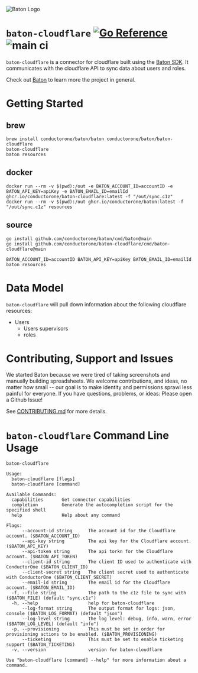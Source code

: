 ![Baton Logo](./docs/images/baton-logo.png)

# `baton-cloudflare` [![Go Reference](https://pkg.go.dev/badge/github.com/conductorone/baton-cloudflare.svg)](https://pkg.go.dev/github.com/conductorone/baton-cloudflare) ![main ci](https://github.com/conductorone/baton-cloudflare/actions/workflows/main.yaml/badge.svg)

`baton-cloudflare` is a connector for cloudflare built using the [Baton SDK](https://github.com/conductorone/baton-sdk). It communicates with the cloudflare API to sync data about users and roles.

Check out [Baton](https://github.com/conductorone/baton) to learn more the project in general.

# Getting Started

## brew

```
brew install conductorone/baton/baton conductorone/baton/baton-cloudflare
baton-cloudflare
baton resources
```

## docker

```
docker run --rm -v $(pwd):/out -e BATON_ACCOUNT_ID=accountID -e BATON_API_KEY=apiKey -e BATON_EMAIL_ID=emailId ghcr.io/conductorone/baton-cloudflare:latest -f "/out/sync.c1z"
docker run --rm -v $(pwd):/out ghcr.io/conductorone/baton:latest -f "/out/sync.c1z" resources
```

## source

```
go install github.com/conductorone/baton/cmd/baton@main
go install github.com/conductorone/baton-cloudflare/cmd/baton-cloudflare@main

BATON_ACCOUNT_ID=accountID BATON_API_KEY=apiKey BATON_EMAIL_ID=emailId
baton resources
```

# Data Model

`baton-cloudflare` will pull down information about the following cloudflare resources:
- Users
  - Users supervisors
  - roles

# Contributing, Support and Issues

We started Baton because we were tired of taking screenshots and manually building spreadsheets. We welcome contributions, and ideas, no matter how small -- our goal is to make identity and permissions sprawl less painful for everyone. If you have questions, problems, or ideas: Please open a Github Issue!

See [CONTRIBUTING.md](https://github.com/ConductorOne/baton/blob/main/CONTRIBUTING.md) for more details.

# `baton-cloudflare` Command Line Usage

```
baton-cloudflare

Usage:
  baton-cloudflare [flags]
  baton-cloudflare [command]

Available Commands:
  capabilities       Get connector capabilities
  completion         Generate the autocompletion script for the specified shell
  help               Help about any command

Flags:
      --account-id string      The account id for the Cloudflare account. ($BATON_ACCOUNT_ID)
      --api-key string         The api key for the Cloudflare account. ($BATON_API_KEY)
      --api-token string       The api torkn for the Cloudflare account. ($BATON_API_TOKEN)
      --client-id string       The client ID used to authenticate with ConductorOne ($BATON_CLIENT_ID)
      --client-secret string   The client secret used to authenticate with ConductorOne ($BATON_CLIENT_SECRET)
      --email-id string        The email id for the Cloudflare account. ($BATON_EMAIL_ID)
  -f, --file string            The path to the c1z file to sync with ($BATON_FILE) (default "sync.c1z")
  -h, --help                   help for baton-cloudflare
      --log-format string      The output format for logs: json, console ($BATON_LOG_FORMAT) (default "json")
      --log-level string       The log level: debug, info, warn, error ($BATON_LOG_LEVEL) (default "info")
  -p, --provisioning           This must be set in order for provisioning actions to be enabled. ($BATON_PROVISIONING)
      --ticketing              This must be set to enable ticketing support ($BATON_TICKETING)
  -v, --version                version for baton-cloudflare

Use "baton-cloudflare [command] --help" for more information about a command.

```
